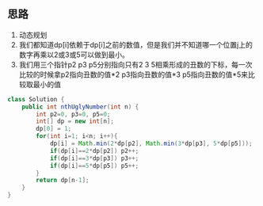 ## 思路

1. 动态规划
2. 我们都知道dp[i]依赖于dp[i]之前的数值，但是我们并不知道哪一个位置j上的数字再乘以2或3或5可以做到最小。
3. 我们用三个指针p2 p3 p5分别指向只有2 3 5相乘形成的丑数的下标，每一次比较的时候拿p2指向丑数的值\*2  p3指向丑数的值\*3  p5指向丑数的值\*5来比较取最小的值

```java
class Solution {
    public int nthUglyNumber(int n) {
        int p2=0, p3=0, p5=0;
        int[] dp = new int[n];
        dp[0] = 1;
        for(int i=1; i<n; i++){
            dp[i] = Math.min(2*dp[p2], Math.min(3*dp[p3], 5*dp[p5]));
            if(dp[i]==2*dp[p2]) p2++;
            if(dp[i]==3*dp[p3]) p3++;
            if(dp[i]==5*dp[p5]) p5++;
        }
        return dp[n-1];
    }
}
```